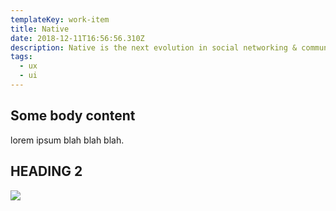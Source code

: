 ```yaml
---
templateKey: work-item
title: Native
date: 2018-12-11T16:56:56.310Z
description: Native is the next evolution in social networking & community management.
tags:
  - ux
  - ui
---
```

## Some body content

lorem ipsum blah blah blah.

## HEADING 2

![](/img/odyssy-icon.png)
